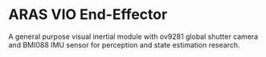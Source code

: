 # ARAS VIO End-Effector
A general purpose visual inertial module with ov9281 global shutter camera and BMI088 IMU sensor for perception and state estimation research.
